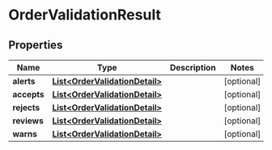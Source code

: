 # OrderValidationResult

## Properties
Name | Type | Description | Notes
------------ | ------------- | ------------- | -------------
**alerts** | [**List&lt;OrderValidationDetail&gt;**](OrderValidationDetail.md) |  |  [optional]
**accepts** | [**List&lt;OrderValidationDetail&gt;**](OrderValidationDetail.md) |  |  [optional]
**rejects** | [**List&lt;OrderValidationDetail&gt;**](OrderValidationDetail.md) |  |  [optional]
**reviews** | [**List&lt;OrderValidationDetail&gt;**](OrderValidationDetail.md) |  |  [optional]
**warns** | [**List&lt;OrderValidationDetail&gt;**](OrderValidationDetail.md) |  |  [optional]
